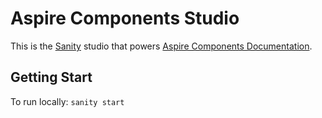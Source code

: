 # Aspire Components Studio

This is the [Sanity](https://www.sanity.io/) studio that powers [Aspire Components Documentation](https://www.aspirecomponents.com/).

## Getting Start

To run locally: `sanity start`
